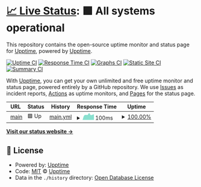 # [📈 Live Status](https://demo.upptime.js.org): <!--live status--> **🟩 All systems operational**

This repository contains the open-source uptime monitor and status page for [Upptime](https://upptime.js.org), powered by [Upptime](https://github.com/upptime/upptime).

[![Uptime CI](https://github.com/bozz2022/status.153100.xyz/workflows/Uptime%20CI/badge.svg)](https://github.com/bozz2022/status.153100.xyz/actions?query=workflow%3A%22Uptime+CI%22)
[![Response Time CI](https://github.com/bozz2022/status.153100.xyz/workflows/Response%20Time%20CI/badge.svg)](https://github.com/bozz2022/status.153100.xyz/actions?query=workflow%3A%22Response+Time+CI%22)
[![Graphs CI](https://github.com/bozz2022/status.153100.xyz/workflows/Graphs%20CI/badge.svg)](https://github.com/bozz2022/status.153100.xyz/actions?query=workflow%3A%22Graphs+CI%22)
[![Static Site CI](https://github.com/bozz2022/status.153100.xyz/workflows/Static%20Site%20CI/badge.svg)](https://github.com/bozz2022/status.153100.xyz/actions?query=workflow%3A%22Static+Site+CI%22)
[![Summary CI](https://github.com/bozz2022/status.153100.xyz/workflows/Summary%20CI/badge.svg)](https://github.com/bozz2022/status.153100.xyz/actions?query=workflow%3A%22Summary+CI%22)

With [Upptime](https://upptime.js.org), you can get your own unlimited and free uptime monitor and status page, powered entirely by a GitHub repository. We use [Issues](https://github.com/upptime/upptime/issues) as incident reports, [Actions](https://github.com/bozz2022/status.153100.xyz/actions) as uptime monitors, and [Pages](https://demo.upptime.js.org) for the status page.

<!--start: status pages-->
<!-- This summary is generated by Upptime (https://github.com/upptime/upptime) -->
<!-- Do not edit this manually, your changes will be overwritten -->
<!-- prettier-ignore -->
| URL | Status | History | Response Time | Uptime |
| --- | ------ | ------- | ------------- | ------ |
| <img alt="" src="https://icons.duckduckgo.com/ip3/153100.xyz.ico" height="13"> [main](https://153100.xyz) | 🟩 Up | [main.yml](https://github.com/bozz2022/status.153100.xyz/commits/HEAD/history/main.yml) | <details><summary><img alt="Response time graph" src="./graphs/main/response-time-week.png" height="20"> 100ms</summary><br><a href="https://bozz2022.github.io/status.153100.xyz/history/main"><img alt="Response time 122" src="https://img.shields.io/endpoint?url=https%3A%2F%2Fraw.githubusercontent.com%2Fbozz2022%2Fstatus.153100.xyz%2FHEAD%2Fapi%2Fmain%2Fresponse-time.json"></a><br><a href="https://bozz2022.github.io/status.153100.xyz/history/main"><img alt="24-hour response time 110" src="https://img.shields.io/endpoint?url=https%3A%2F%2Fraw.githubusercontent.com%2Fbozz2022%2Fstatus.153100.xyz%2FHEAD%2Fapi%2Fmain%2Fresponse-time-day.json"></a><br><a href="https://bozz2022.github.io/status.153100.xyz/history/main"><img alt="7-day response time 100" src="https://img.shields.io/endpoint?url=https%3A%2F%2Fraw.githubusercontent.com%2Fbozz2022%2Fstatus.153100.xyz%2FHEAD%2Fapi%2Fmain%2Fresponse-time-week.json"></a><br><a href="https://bozz2022.github.io/status.153100.xyz/history/main"><img alt="30-day response time 122" src="https://img.shields.io/endpoint?url=https%3A%2F%2Fraw.githubusercontent.com%2Fbozz2022%2Fstatus.153100.xyz%2FHEAD%2Fapi%2Fmain%2Fresponse-time-month.json"></a><br><a href="https://bozz2022.github.io/status.153100.xyz/history/main"><img alt="1-year response time 122" src="https://img.shields.io/endpoint?url=https%3A%2F%2Fraw.githubusercontent.com%2Fbozz2022%2Fstatus.153100.xyz%2FHEAD%2Fapi%2Fmain%2Fresponse-time-year.json"></a></details> | <details><summary><a href="https://bozz2022.github.io/status.153100.xyz/history/main">100.00%</a></summary><a href="https://bozz2022.github.io/status.153100.xyz/history/main"><img alt="All-time uptime 100.00%" src="https://img.shields.io/endpoint?url=https%3A%2F%2Fraw.githubusercontent.com%2Fbozz2022%2Fstatus.153100.xyz%2FHEAD%2Fapi%2Fmain%2Fuptime.json"></a><br><a href="https://bozz2022.github.io/status.153100.xyz/history/main"><img alt="24-hour uptime 100.00%" src="https://img.shields.io/endpoint?url=https%3A%2F%2Fraw.githubusercontent.com%2Fbozz2022%2Fstatus.153100.xyz%2FHEAD%2Fapi%2Fmain%2Fuptime-day.json"></a><br><a href="https://bozz2022.github.io/status.153100.xyz/history/main"><img alt="7-day uptime 100.00%" src="https://img.shields.io/endpoint?url=https%3A%2F%2Fraw.githubusercontent.com%2Fbozz2022%2Fstatus.153100.xyz%2FHEAD%2Fapi%2Fmain%2Fuptime-week.json"></a><br><a href="https://bozz2022.github.io/status.153100.xyz/history/main"><img alt="30-day uptime 100.00%" src="https://img.shields.io/endpoint?url=https%3A%2F%2Fraw.githubusercontent.com%2Fbozz2022%2Fstatus.153100.xyz%2FHEAD%2Fapi%2Fmain%2Fuptime-month.json"></a><br><a href="https://bozz2022.github.io/status.153100.xyz/history/main"><img alt="1-year uptime 100.00%" src="https://img.shields.io/endpoint?url=https%3A%2F%2Fraw.githubusercontent.com%2Fbozz2022%2Fstatus.153100.xyz%2FHEAD%2Fapi%2Fmain%2Fuptime-year.json"></a></details>

<!--end: status pages-->

[**Visit our status website →**](https://demo.upptime.js.org)

## 📄 License

- Powered by: [Upptime](https://github.com/upptime/upptime)
- Code: [MIT](./LICENSE) © [Upptime](https://upptime.js.org)
- Data in the `./history` directory: [Open Database License](https://opendatacommons.org/licenses/odbl/1-0/)
